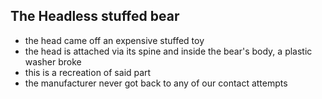 ## The Headless stuffed bear

* the head came off an expensive stuffed toy
* the head is attached via its spine and inside the bear's body, a plastic washer broke
* this is a recreation of said part
* the manufacturer never got back to any of our contact attempts
